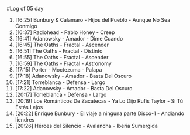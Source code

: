#Log of 05 day

1. [16:25] Bunbury & Calamaro - Hijos del Pueblo - Aunque No Sea Conmigo
1. [16:37] Radiohead - Pablo Honey - Creep
1. [16:41] Adanowsky - Amador - Dime Cuando
1. [16:45] The Oaths - Fractal - Ascender
1. [16:51] The Oaths - Fractal - Distinto
1. [16:55] The Oaths - Fractal - Ascender
1. [16:59] The Oaths - Fractal - Astronomy
1. [17:15] Porter - Moctezuma - Palapa
1. [17:18] Adanowsky - Amador - Basta Del Oscuro
1. [17:21] Torreblanca - Defensa - Largo
1. [17:22] Adanowsky - Amador - Basta Del Oscuro
1. [20:17] Torreblanca - Defensa - Largo
1. [20:19] Los Románticos De Zacatecas - Ya Lo Dijo Rufis Taylor - Si Tú Estás Lejos
1. [20:22] Enrique Bunbury - El viaje a ninguna parte Disco-1 - Andiando liendres
1. [20:26] Héroes del Silencio - Avalancha - Iberia Sumergida
